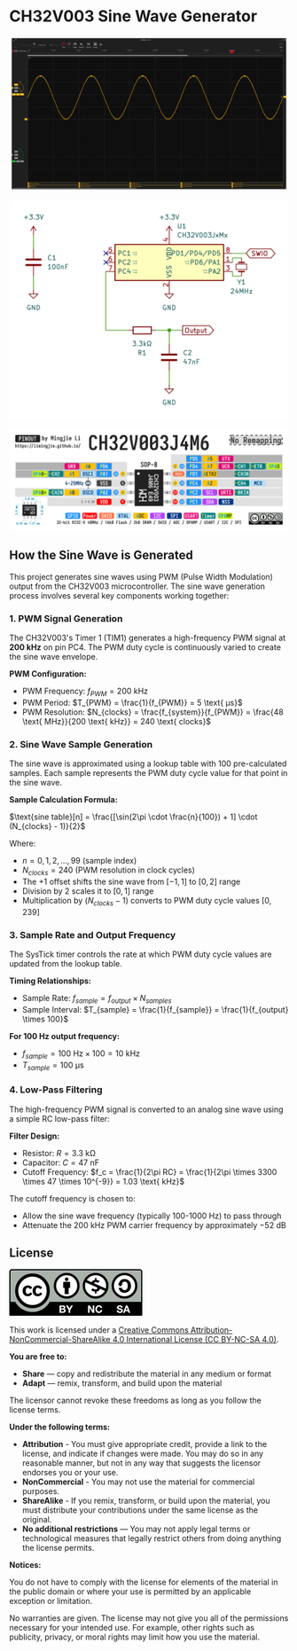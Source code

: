 # CH32V003 Sine Wave Generator

![Output](./Images/Output.png)

![Schematic](./Images/CH32V003-Sine-Wave-Generator.png)

![CH32V003J4M6](./Images/CH32V003J4M6_Pinout_No_Remapping.png)

## How the Sine Wave is Generated

This project generates sine waves using PWM (Pulse Width Modulation) output from the CH32V003 microcontroller. The sine wave generation process involves several key components working together:

### 1. PWM Signal Generation

The CH32V003's Timer 1 (TIM1) generates a high-frequency PWM signal at **200 kHz** on pin PC4. The PWM duty cycle is continuously varied to create the sine wave envelope.

**PWM Configuration:**

- PWM Frequency: $f_{PWM} = 200 \text{ kHz}$
- PWM Period: $T_{PWM} = \frac{1}{f_{PWM}} = 5 \text{ μs}$
- PWM Resolution: $N_{clocks} = \frac{f_{system}}{f_{PWM}} = \frac{48 \text{ MHz}}{200 \text{ kHz}} = 240 \text{ clocks}$

### 2. Sine Wave Sample Generation

The sine wave is approximated using a lookup table with 100 pre-calculated samples. Each sample represents the PWM duty cycle value for that point in the sine wave.

**Sample Calculation Formula:**

$\text{sine table}[n] = \frac{[\sin(2\pi \cdot \frac{n}{100}) + 1] \cdot (N_{clocks} - 1)}{2}$

Where:

- $n = 0, 1, 2, ..., 99$ (sample index)
- $N_{clocks} = 240$ (PWM resolution in clock cycles)
- The $+1$ offset shifts the sine wave from $[-1, 1]$ to $[0, 2]$ range
- Division by 2 scales it to $[0, 1]$ range
- Multiplication by $(N_{clocks} - 1)$ converts to PWM duty cycle values $[0, 239]$

### 3. Sample Rate and Output Frequency

The SysTick timer controls the rate at which PWM duty cycle values are updated from the lookup table.

**Timing Relationships:**

- Sample Rate: $f_{sample} = f_{output} \times N_{samples}$
- Sample Interval: $T_{sample} = \frac{1}{f_{sample}} = \frac{1}{f_{output} \times 100}$

**For 100 Hz output frequency:**

- $f_{sample} = 100 \text{ Hz} \times 100 = 10 \text{ kHz}$
- $T_{sample} = 100 \text{ μs}$

### 4. Low-Pass Filtering

The high-frequency PWM signal is converted to an analog sine wave using a simple RC low-pass filter:

**Filter Design:**

- Resistor: $R = 3.3 \text{ kΩ}$
- Capacitor: $C = 47 \text{ nF}$
- Cutoff Frequency: $f_c = \frac{1}{2\pi RC} = \frac{1}{2\pi \times 3300 \times 47 \times 10^{-9}} = 1.03 \text{ kHz}$

The cutoff frequency is chosen to:

- Allow the sine wave frequency (typically 100-1000 Hz) to pass through
- Attenuate the 200 kHz PWM carrier frequency by approximately $-52 \text{ dB}$

## License

![CC by-nc-sa](Images/by-nc-sa.svg)

This work is licensed under a [Creative Commons Attribution-NonCommercial-ShareAlike 4.0 International License (CC BY-NC-SA 4.0)](https://creativecommons.org/licenses/by-nc-sa/4.0/).

**You are free to:**

- **Share** — copy and redistribute the material in any medium or format
- **Adapt** — remix, transform, and build upon the material

The licensor cannot revoke these freedoms as long as you follow the license terms.

**Under the following terms:**

- **Attribution** - You must give appropriate credit, provide a link to the license, and indicate if changes were made. You may do so in any reasonable manner, but not in any way that suggests the licensor endorses you or your use.
- **NonCommercial** - You may not use the material for commercial purposes.
- **ShareAlike** - If you remix, transform, or build upon the material, you must distribute your contributions under the same license as the original.
- **No additional restrictions** — You may not apply legal terms or technological measures that legally restrict others from doing anything the license permits.

**Notices:**

You do not have to comply with the license for elements of the material in the public domain or where your use is permitted by an applicable exception or limitation.

No warranties are given. The license may not give you all of the permissions necessary for your intended use. For example, other rights such as publicity, privacy, or moral rights may limit how you use the material.
